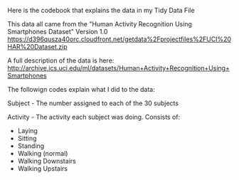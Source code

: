 Here is the codebook that explains the data in my Tidy Data File

This data all came from the "Human Activity Recognition Using Smartphones Dataset" Version 1.0
  https://d396qusza40orc.cloudfront.net/getdata%2Fprojectfiles%2FUCI%20HAR%20Dataset.zip


A full description of the data is here:
  http://archive.ics.uci.edu/ml/datasets/Human+Activity+Recognition+Using+Smartphones


The followign codes explain what I did to the data:

Subject - The number assigned to each of the 30 subjects

Activity - The activity each subject was doing.  Consists of:
* Laying
* Sitting
* Standing
* Walking (normal)
* Walking Downstairs
* Walking Upstairs
